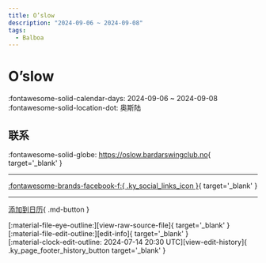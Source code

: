 ```yaml
---
title: O’slow
description: "2024-09-06 ~ 2024-09-08"
tags:
  - Balboa
---
```


# O’slow 

:fontawesome-solid-calendar-days: 2024-09-06 ~ 2024-09-08  
:fontawesome-solid-location-dot: 奥斯陆  

## 联系

:fontawesome-solid-globe: <https://oslow.bardarswingclub.no>{ target='_blank' }  

---

 [:fontawesome-brands-facebook-f:{ .ky_social_links_icon }](https://www.facebook.com/events/850995719908182){ target='_blank' }

---

[添加到日历](https://swing.news/ics/zh-Hans/2024/no/o-slow-2024.ics){ .md-button }

<div class="ky_page_footer" markdown>
<div class="ky_page_footer_trailing" markdown="span">
[:material-file-eye-outline:][view-raw-source-file]{ target='_blank' }
[:material-file-edit-outline:][edit-info]{ target='_blank' }
</div>
<div class="ky_page_footer_leading" markdown="span">
[:material-clock-edit-outline: 2024-07-14 20:30 UTC][view-edit-history]{ .ky_page_footer_history_button target='_blank' }
</div>
</div>

[view-raw-source-file]: https://github.com/swingdance/events/blob/main/2024/no/o-slow-2024.json "查看原始源文件"
[edit-info]: https://github.com/swingdance/events/issues/new?assignees=&labels=update+event&projects=&template=03-update_entity.yml&title=%5B2024%2Fno%5D%20O%E2%80%99slow&region=no&year=2024&id=o-slow-2024&name=O%E2%80%99slow&org_id= "编辑信息"

[view-edit-history]: https://github.com/swingdance/events/commits/main/2024/no/o-slow-2024.json "查看编辑历史"
